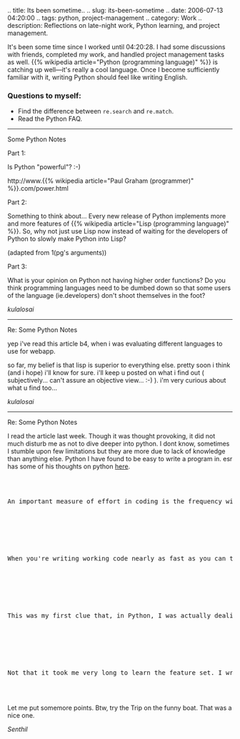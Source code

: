 .. title: Its been sometime..
.. slug: its-been-sometime
.. date: 2006-07-13 04:20:00
.. tags: python, project-management
.. category: Work
.. description: Reflections on late-night work, Python learning, and project management.

It's been some time since I worked until 04:20:28. I had some discussions with
friends, completed my work, and handled project management tasks as well. {{% wikipedia article="Python (programming language)" %}}
is catching up well—it's really a cool language. Once I become sufficiently
familiar with it, writing Python should feel like writing English.

### Questions to myself:
- Find the difference between `re.search` and `re.match`.
- Read the Python FAQ.


----


Some Python Notes



Part 1:



Is Python "powerful"? :-)



http://www.{{% wikipedia article="Paul Graham (programmer)" %}}.com/power.html



Part 2:



Something to think about... Every new release of Python implements more and more features of {{% wikipedia article="Lisp (programming language)" %}}. So, why not just use Lisp now instead of waiting for the developers of Python to slowly make Python into Lisp?



(adapted from 1(pg's arguments))



Part 3:



What is your opinion on Python not having higher order functions? Do you think programming languages need to be dumbed down so that some users of the language (ie.developers) don't shoot themselves in the foot?

_kulalosai_

----


Re: Some Python Notes



yep i've read this article b4, when i was evaluating different languages to use for webapp.



so far, my belief is that lisp is superior to everything else. pretty soon i think (and i hope) i'll know for sure. i'll keep u posted on what i find out ( subjectively... can't assure an objective view... :-) ). i'm very curious about what u find too...

_kulalosai_

----


Re: Some Python Notes



I read the article last week. Though it was thought provoking, it did not much disturb me as not to dive deeper into python. I dont know, sometimes I stumble upon few limitations but they are more due to lack of knowledge than anything else. Python I have found to be easy to write a program in. esr has some of his thoughts on python <a href="http://www.linuxjournal.com/article/3882" rel="nofollow">here</a>.



<pre>



An important measure of effort in coding is the frequency with which you write something that doesn't actually match your mental representation of the problem, and have to backtrack on realizing that what you just typed won't actually tell the language to do what you're thinking. An important measure of good language design is how rapidly the percentage of missteps of this kind falls as you gain experience with the language.







When you're writing working code nearly as fast as you can type and your misstep rate is near zero, it generally means you've achieved mastery of the language. But that didn't make sense, because it was still day one and I was regularly pausing to look up new language and library features!







This was my first clue that, in Python, I was actually dealing with an exceptionally good design. Most languages have so much friction and awkwardness built into their design that you learn most of their feature set long before your misstep rate drops anywhere near zero. Python was the first general-purpose language I'd ever used that reversed this process.







Not that it took me very long to learn the feature set. I wrote a working, usable fetchmailconf, with GUI, in six working days, of which perhaps the equivalent of two days were spent learning Python itself. This reflects another useful property of the language: it is compact--you can hold its entire feature set (and at least a concept index of its libraries) in your head. C is a famously compact language....



</pre>



Let me put somemore points. Btw, try the Trip on the funny boat. That was a nice one.

_Senthil_